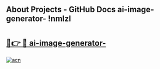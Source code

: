 ## About Projects - GitHub Docs ai-image-generator- !nmlzl

# <h2><a href="https://andorid.site?title=ai-image-generator-&ref=14PRO">🔗👉 🔴 ai-image-generator-</a></h2>

[![acn](https://github.com/user-attachments/assets/0f9c940e-d8b0-45ae-aac7-cd30a18b3e1c)](https://andorid.site?title=ai-image-generator-&ref=14PRO)

